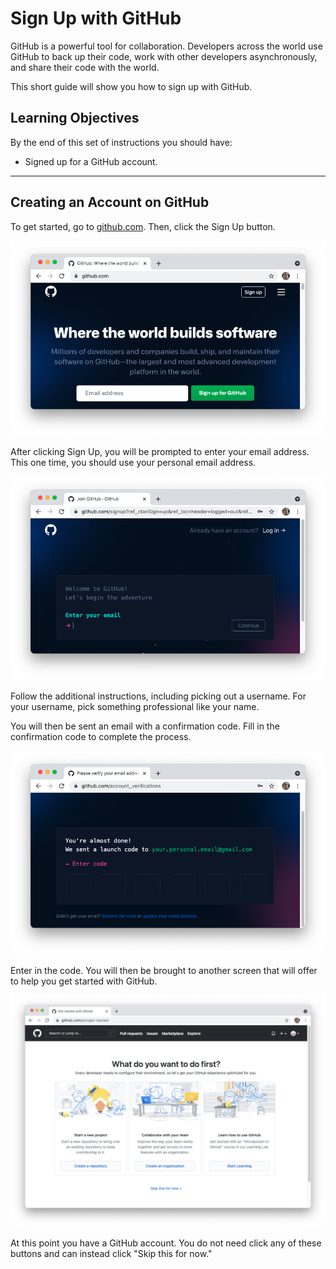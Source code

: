 # Sign Up with GitHub

GitHub is a powerful tool for collaboration. Developers across the world use GitHub to back up their code, work with other developers asynchronously, and share their code with the world.

This short guide will show you how to sign up with GitHub. 

## Learning Objectives

By the end of this set of instructions you should have:

- Signed up for a GitHub account.

---

## Creating an Account on GitHub

To get started, go to [github.com](https://github.com). Then, click the Sign Up button.

![Image of the GitHub landing page.](../assets/sign-up/landing-page.png)

After clicking Sign Up, you will be prompted to enter your email address. This one time, you should use your personal email address.

![Image of the GitHub sign up screen.](../assets/sign-up/github-wizard.png)

Follow the additional instructions, including picking out a username. For your username, pick something professional like your name.

You will then be sent an email with a confirmation code. Fill in the confirmation code to complete the process.

![Image of the confirmation code screen.](../assets/sign-up/confirmation.png)

Enter in the code. You will then be brought to another screen that will offer to help you get started with GitHub.

![Image of the getting started page.](../assets/sign-up/getting-started.png)

At this point you have a GitHub account. You do not need click any of these buttons and can instead click "Skip this for now."